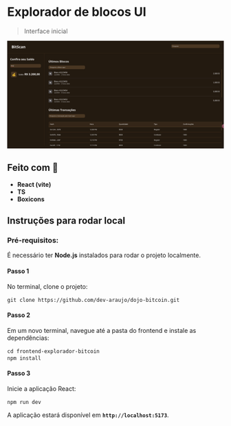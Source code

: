 # Explorador de blocos UI


> Interface inicial 


![alt text](src/assets/block.png)



## Feito com 🔨
- **React (vite)** 
- **TS** 
- **Boxicons**

## Instruções para rodar local

### Pré-requisitos:

É necessário ter **Node.js** instalados para rodar o projeto localmente.

#### Passo 1
No terminal, clone o projeto:
```
git clone https://github.com/dev-araujo/dojo-bitcoin.git
```

#### Passo 2

Em um novo terminal, navegue até a pasta do frontend e instale as dependências:

```
cd frontend-explorador-bitcoin
npm install
```
#### Passo 3
Inicie a aplicação React:

```
npm run dev
```

A aplicação estará disponível em **`http://localhost:5173`**.


